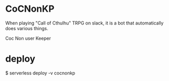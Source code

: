 # CoCNonKP

When playing "Call of Cthulhu" TRPG on slack, it is a bot that automatically does various things.  

Coc Non user Keeper


# deploy

$ serverless deploy -v cocnonkp
